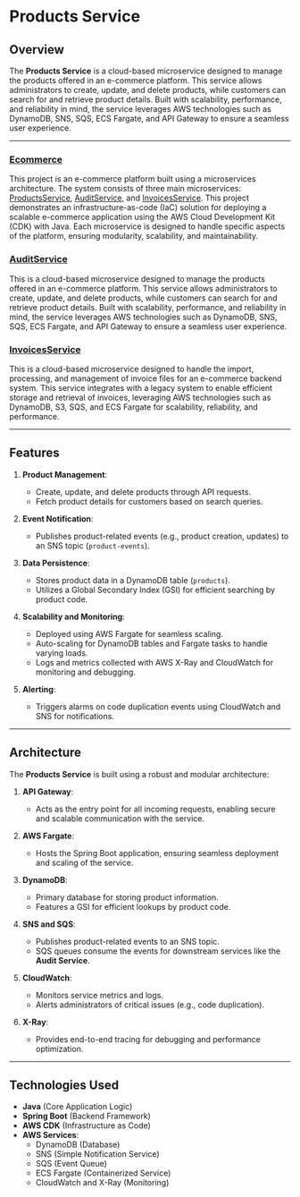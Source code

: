 # Products Service

## Overview

The **Products Service** is a cloud-based microservice designed to manage the products offered in an e-commerce platform. This service allows administrators to create, update, and delete products, while customers can search for and retrieve product details. Built with scalability, performance, and reliability in mind, the service leverages AWS technologies such as DynamoDB, SNS, SQS, ECS Fargate, and API Gateway to ensure a seamless user experience.

---

### **[Ecommerce](https://github.com/dobrevd/EcommerceECS_CDK_aws)**

This project is an e-commerce platform built using a microservices architecture. The system consists of three main microservices: [ProductsService](https://github.com/dobrevd/productservice_aws), [AuditService](https://github.com/dobrevd/auditservice_aws), and [InvoicesService](https://github.com/dobrevd/invoiceservice_aws). This project demonstrates an infrastructure-as-code (IaC) solution for deploying a scalable e-commerce application using the AWS Cloud Development Kit (CDK) with Java. Each microservice is designed to handle specific aspects of the platform, ensuring modularity, scalability, and maintainability.

### **[AuditService](https://github.com/dobrevd/auditservice_aws)**

This is a cloud-based microservice designed to manage the products offered in an e-commerce platform. This service allows administrators to create, update, and delete products, while customers can search for and retrieve product details. Built with scalability, performance, and reliability in mind, the service leverages AWS technologies such as DynamoDB, SNS, SQS, ECS Fargate, and API Gateway to ensure a seamless user experience.
### **[InvoicesService](https://github.com/dobrevd/invoiceservice_aws)**

This is a cloud-based microservice designed to handle the import, processing, and management of invoice files for an e-commerce backend system. This service integrates with a legacy system to enable efficient storage and retrieval of invoices, leveraging AWS technologies such as DynamoDB, S3, SQS, and ECS Fargate for scalability, reliability, and performance.

---

## Features

1. **Product Management**:
    - Create, update, and delete products through API requests.
    - Fetch product details for customers based on search queries.

2. **Event Notification**:
    - Publishes product-related events (e.g., product creation, updates) to an SNS topic (`product-events`).

3. **Data Persistence**:
    - Stores product data in a DynamoDB table (`products`).
    - Utilizes a Global Secondary Index (GSI) for efficient searching by product code.

4. **Scalability and Monitoring**:
    - Deployed using AWS Fargate for seamless scaling.
    - Auto-scaling for DynamoDB tables and Fargate tasks to handle varying loads.
    - Logs and metrics collected with AWS X-Ray and CloudWatch for monitoring and debugging.

5. **Alerting**:
    - Triggers alarms on code duplication events using CloudWatch and SNS for notifications.

---

## Architecture

The **Products Service** is built using a robust and modular architecture:

1. **API Gateway**:
    - Acts as the entry point for all incoming requests, enabling secure and scalable communication with the service.

2. **AWS Fargate**:
    - Hosts the Spring Boot application, ensuring seamless deployment and scaling of the service.

3. **DynamoDB**:
    - Primary database for storing product information.
    - Features a GSI for efficient lookups by product code.

4. **SNS and SQS**:
    - Publishes product-related events to an SNS topic.
    - SQS queues consume the events for downstream services like the **Audit Service**.

5. **CloudWatch**:
    - Monitors service metrics and logs.
    - Alerts administrators of critical issues (e.g., code duplication).

6. **X-Ray**:
    - Provides end-to-end tracing for debugging and performance optimization.

---

## Technologies Used

- **Java** (Core Application Logic)
- **Spring Boot** (Backend Framework)
- **AWS CDK** (Infrastructure as Code)
- **AWS Services**:
   - DynamoDB (Database)
   - SNS (Simple Notification Service)
   - SQS (Event Queue)
   - ECS Fargate (Containerized Service)
   - CloudWatch and X-Ray (Monitoring)